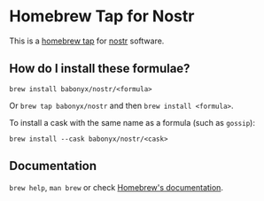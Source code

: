 # Homebrew Tap for Nostr

This is a [homebrew tap](https://docs.brew.sh/Taps) for [nostr](https://nostr.com/) software.

## How do I install these formulae?

`brew install babonyx/nostr/<formula>`

Or `brew tap babonyx/nostr` and then `brew install <formula>`.

To install a cask with the same name as a formula (such as `gossip`):

`brew install --cask babonyx/nostr/<cask>`

## Documentation

`brew help`, `man brew` or check [Homebrew's documentation](https://docs.brew.sh).
